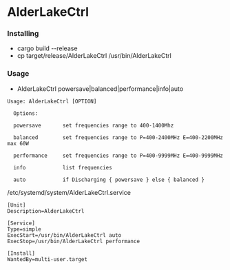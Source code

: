 # AlderLakeCtrl

### Installing
* cargo build --release
* cp target/release/AlderLakeCtrl /usr/bin/AlderLakeCtrl

### Usage
* AlderLakeCtrl powersave|balanced|performance|info|auto

```
Usage: AlderLakeCtrl [OPTION]

  Options:
  
  powersave       set frequencies range to 400-1400Mhz
  
  balanced        set frequencies range to P=400-2400MHz E=400-2200MHz max 60W
  
  performance     set frequencies range to P=400-9999MHz E=400-9999MHz
  
  info            list frequencies
  
  auto            if Discharging { powersave } else { balanced }

```

/etc/systemd/system/AlderLakeCtrl.service
```
[Unit]
Description=AlderLakeCtrl

[Service]
Type=simple
ExecStart=/usr/bin/AlderLakeCtrl auto
ExecStop=/usr/bin/AlderLakeCtrl performance

[Install]
WantedBy=multi-user.target
```
